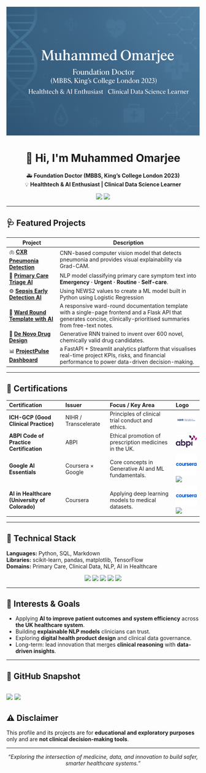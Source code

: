 <!-- PROFILE HEADER -->
<p align="center">
  <img src="images/banner.PNG" width="900" alt="HealthTech Banner"/>
</p>

<h1 align="center">👋 Hi, I'm <b>Muhammed Omarjee</b></h1>

<p align="center">
  🚑 <b>Foundation Doctor (MBBS, King’s College London 2023)</b><br>
  💡 <b>Healthtech & AI Enthusiast | Clinical Data Science Learner</b>
</p>

<p align="center">
  <a href="mailto:omarjee811@gmail.com"><img src="https://img.shields.io/badge/Email-omarjee811%40gmail.com-blue?logo=gmail&logoColor=white"></a>
  <a href="https://github.com/M-Omarjee"><img src="https://img.shields.io/badge/GitHub-M--Omarjee-black?logo=github"></a>
</p>

---

## 🩺 Featured Projects

| Project | Description |
|----------|--------------|
| 🫁 [**CXR Pneumonia Detection**](https://github.com/M-Omarjee/chest-xray-pneumonia-ai) | CNN-based computer vision model that detects pneumonia and provides visual explainability via Grad-CAM. |
| 💬 [**Primary Care Triage AI**](https://github.com/M-Omarjee/triage-primary-care) | NLP model classifying primary care symptom text into **Emergency · Urgent · Routine · Self-care**. |
| ⚙️ [**Sepsis Early Detection AI**](https://github.com/M-Omarjee/sepsis-ai) | Using NEWS2 values to create a ML model built in Python using Logistic Regression |
| 📝 [**Ward Round Template with AI**](https://github.com/M-Omarjee/ward-round-template) | A responsive ward-round documentation template with a single-page frontend and a Flask API that generates concise, clinically-prioritised summaries from free-text notes. |
| 💊 [**De Novo Drug Design**](https://www.github.com/M-Omarjee/de-novo-drug-design) | Generative RNN trained to invent over 600 novel, chemically valid drug candidates. |
| 📊 [**ProjectPulse Dashboard**](https://www.github.com/M-Omarjee/projectpulse-dashboard) | a FastAPI + Streamlit analytics platform that visualises real-time project KPIs, risks, and financial performance to power data-driven decision-making. |

---

## 🧾 Certifications

| Certification | Issuer | Focus / Key Area | Logo |
| :--- | :--- | :--- | :--- |
| **ICH-GCP (Good Clinical Practice)** | NIHR / Transcelerate | Principles of clinical trial conduct and ethics. | <div align="center"><img src="images/nihr.png" width="120"/></div> |
| **ABPI Code of Practice Certification** | ABPI | Ethical promotion of prescription medicines in the UK. | <div align="center"><img src="images/abpi.png" width="90"/></div> |
| **Google AI Essentials** | Coursera × Google | Core concepts in Generative AI and ML fundamentals. | <img src="images/coursera.webp" width="80"/> <img src="https://upload.wikimedia.org/wikipedia/commons/2/2f/Google_2015_logo.svg" width="70"/> |
| **AI in Healthcare (University of Colorado)** | Coursera | Applying deep learning models to medical datasets. | <img src="images/coursera.webp" width="80"/> <img src="https://upload.wikimedia.org/wikipedia/commons/thumb/0/02/Seal_of_the_University_of_Colorado.svg/1200px-Seal_of_the_University_of_Colorado.svg.png" width="60"/> |

---
## 🧰 Technical Stack

**Languages:** Python, SQL, Markdown  
**Libraries:** scikit-learn, pandas, matplotlib, TensorFlow  
**Domains:** Primary Care, Clinical Data, NLP, AI in Healthcare  

<p align="center">
  <img src="https://img.shields.io/badge/Python-3.10-blue?logo=python&logoColor=white">
  <img src="https://img.shields.io/badge/scikit--learn-Machine%20Learning-orange?logo=scikit-learn">
  <img src="https://img.shields.io/badge/pandas-Data%20Analysis-green?logo=pandas">
  <img src="https://img.shields.io/badge/TensorFlow-Deep%20Learning-ff6f00?logo=tensorflow&logoColor=white">
  <img src="https://img.shields.io/badge/Healthcare-AI-lightgrey?logo=healthcare">
</p>

---

## 🧠 Interests & Goals

- Applying **AI to improve patient outcomes and system efficiency** across **the UK healthcare system**.  
- Building **explainable NLP models** clinicians can trust.  
- Exploring **digital health product design** and clinical data governance.  
- Long-term: lead innovation that merges **clinical reasoning** with **data-driven insights**.

---
## 🧩 GitHub Snapshot

![](https://github-profile-summary-cards.vercel.app/api/cards/stats?username=M-Omarjee&theme=github_dark)
![](https://github-profile-summary-cards.vercel.app/api/cards/repos-per-language?username=M-Omarjee&theme=github_dark)
---

## ⚠️ Disclaimer

This profile and its projects are for **educational and exploratory purposes** only and are **not clinical decision-making tools**.

---

<p align="center"><i>“Exploring the intersection of medicine, data, and innovation to build safer, smarter healthcare systems.”</i></p>
